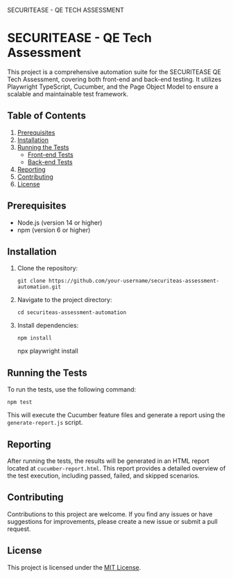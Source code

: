 SECURITEASE - QE TECH ASSESSMENT

# SECURITEASE - QE Tech Assessment

This project is a comprehensive automation suite for the SECURITEASE QE Tech Assessment, covering both front-end and back-end testing. It utilizes Playwright TypeScript, Cucumber, and the Page Object Model to ensure a scalable and maintainable test framework.

## Table of Contents
1. [Prerequisites](#prerequisites)
2. [Installation](#installation)
3. [Running the Tests](#running-the-tests)
   - [Front-end Tests](#front-end-tests)
   - [Back-end Tests](#back-end-tests)
4. [Reporting](#reporting)
5. [Contributing](#contributing)
6. [License](#license)

## Prerequisites
- Node.js (version 14 or higher)
- npm (version 6 or higher)

## Installation
1. Clone the repository:
   ```
   git clone https://github.com/your-username/securiteas-assessment-automation.git
   ```
2. Navigate to the project directory:
   ```
   cd securiteas-assessment-automation
   ```
3. Install dependencies:
   ```
   npm install
   ```
   npx playwright install 

## Running the Tests
To run the tests, use the following command:
```
npm test
```
This will execute the Cucumber feature files and generate a report using the `generate-report.js` script.

## Reporting
After running the tests, the results will be generated in an HTML report located at `cucumber-report.html`. This report provides a detailed overview of the test execution, including passed, failed, and skipped scenarios.

## Contributing
Contributions to this project are welcome. If you find any issues or have suggestions for improvements, please create a new issue or submit a pull request.

## License
This project is licensed under the [MIT License](LICENSE).
